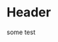 <!-- TITLE: Neue Oberseite -->
<!-- SUBTITLE: A quick summary of Neue Oberseite -->

# Header

some test